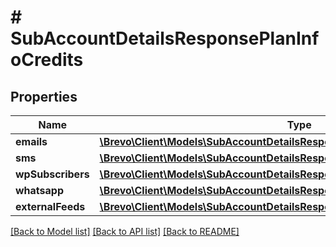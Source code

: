 # # SubAccountDetailsResponsePlanInfoCredits

## Properties

Name | Type | Description | Notes
------------ | ------------- | ------------- | -------------
**emails** | [**\Brevo\Client\Models\SubAccountDetailsResponsePlanInfoCreditsEmails**](SubAccountDetailsResponsePlanInfoCreditsEmails.md) |  | [optional]
**sms** | [**\Brevo\Client\Models\SubAccountDetailsResponsePlanInfoCreditsSms**](SubAccountDetailsResponsePlanInfoCreditsSms.md) |  | [optional]
**wpSubscribers** | [**\Brevo\Client\Models\SubAccountDetailsResponsePlanInfoCreditsWpSubscribers**](SubAccountDetailsResponsePlanInfoCreditsWpSubscribers.md) |  | [optional]
**whatsapp** | [**\Brevo\Client\Models\SubAccountDetailsResponsePlanInfoCreditsWhatsapp**](SubAccountDetailsResponsePlanInfoCreditsWhatsapp.md) |  | [optional]
**externalFeeds** | [**\Brevo\Client\Models\SubAccountDetailsResponsePlanInfoCreditsExternalFeeds**](SubAccountDetailsResponsePlanInfoCreditsExternalFeeds.md) |  | [optional]

[[Back to Model list]](../../README.md#models) [[Back to API list]](../../README.md#endpoints) [[Back to README]](../../README.md)
